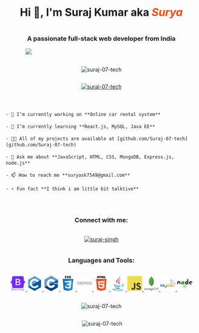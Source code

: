 
<body style="
display: flex;
flex-direction: column;
align-items: center;
">
  <h1 align="left">Hi 👋, I'm Suraj Kumar aka <i style="color: orangered;">Surya</i></h1>
  <h3 align="left">A passionate full-stack web developer from India</h3>
  <img
    src="https://media3.giphy.com/media/v1.Y2lkPTc5MGI3NjExcTE5MWFsaTA0YmVkbTVqeGpxdGE3ZDF0ampxZG80Y3VwdG90MTFjOCZlcD12MV9pbnRlcm5hbF9naWZfYnlfaWQmY3Q9Zw/qgQUggAC3Pfv687qPC/giphy.webp"
    width="400" align="left" style="display: block;"><br>
  <p> <img src="https://komarev.com/ghpvc/?username=suraj-07-tech&label=Profile%20views&color=0e75b6&style=flat"
      alt="suraj-07-tech" /> </p>

  <p align="left"> <a href="https://github.com/ryo-ma/github-profile-trophy"><img
        src="https://github-profile-trophy.vercel.app/?username=suraj-07-tech" alt="suraj-07-tech" /></a> </p>

  <p style="width: 80vw;">

    - 🔭 I’m currently working on **Online car rental system**

    - 🌱 I’m currently learning **React.js, MySQL, Java EE**

    - 👨‍💻 All of my projects are available at [github.com/Suraj-07-tech](github.com/Suraj-07-tech)

    - 💬 Ask me about **JavaScript, HTML, CSS, MongoDB, Express.js, node.js**

    - 📫 How to reach me **suryask7549@gmail.com**

    - ⚡ Fun fact **I think i am little bit talktive**



  </p>
  <h3 align="left">Connect with me:</h3>
  <p align="left">
    <a href="https://linkedin.com/in/suraj-singh" target="blank"><img align="center"
        src="https://raw.githubusercontent.com/rahuldkjain/github-profile-readme-generator/master/src/images/icons/Social/linked-in-alt.svg"
        alt="suraj-singh" height="30" width="40" /></a>
  </p>

  <h3 align="left">Languages and Tools:</h3>
  <p align="left"> <a href="https://getbootstrap.com" target="_blank" rel="noreferrer"> <img
        src="https://raw.githubusercontent.com/devicons/devicon/master/icons/bootstrap/bootstrap-plain-wordmark.svg"
        alt="bootstrap" width="40" height="40" /> </a> <a href="https://www.cprogramming.com/" target="_blank"
      rel="noreferrer"> <img src="https://raw.githubusercontent.com/devicons/devicon/master/icons/c/c-original.svg"
        alt="c" width="40" height="40" /> </a> <a href="https://www.w3schools.com/cpp/" target="_blank"
      rel="noreferrer"> <img
        src="https://raw.githubusercontent.com/devicons/devicon/master/icons/cplusplus/cplusplus-original.svg"
        alt="cplusplus" width="40" height="40" /> </a> <a href="https://www.w3schools.com/css/" target="_blank"
      rel="noreferrer"> <img
        src="https://raw.githubusercontent.com/devicons/devicon/master/icons/css3/css3-original-wordmark.svg" alt="css3"
        width="40" height="40" /> </a> <a href="https://expressjs.com" target="_blank" rel="noreferrer"> <img
        src="https://raw.githubusercontent.com/devicons/devicon/master/icons/express/express-original-wordmark.svg"
        alt="express" width="40" height="40" /> </a> <a href="https://www.w3.org/html/" target="_blank"
      rel="noreferrer"> <img
        src="https://raw.githubusercontent.com/devicons/devicon/master/icons/html5/html5-original-wordmark.svg"
        alt="html5" width="40" height="40" /> </a> <a href="https://www.java.com" target="_blank" rel="noreferrer"> <img
        src="https://raw.githubusercontent.com/devicons/devicon/master/icons/java/java-original.svg" alt="java"
        width="40" height="40" /> </a> <a href="https://developer.mozilla.org/en-US/docs/Web/JavaScript" target="_blank"
      rel="noreferrer"> <img
        src="https://raw.githubusercontent.com/devicons/devicon/master/icons/javascript/javascript-original.svg"
        alt="javascript" width="40" height="40" /> </a> <a href="https://www.mongodb.com/" target="_blank"
      rel="noreferrer"> <img
        src="https://raw.githubusercontent.com/devicons/devicon/master/icons/mongodb/mongodb-original-wordmark.svg"
        alt="mongodb" width="40" height="40" /> </a> <a href="https://www.mysql.com/" target="_blank" rel="noreferrer">
      <img src="https://raw.githubusercontent.com/devicons/devicon/master/icons/mysql/mysql-original-wordmark.svg"
        alt="mysql" width="40" height="40" /> </a> <a href="https://nodejs.org" target="_blank" rel="noreferrer"> <img
        src="https://raw.githubusercontent.com/devicons/devicon/master/icons/nodejs/nodejs-original-wordmark.svg"
        alt="nodejs" width="40" height="40" /> </a> </p>

  <p><img align="left"
      src="https://github-readme-stats.vercel.app/api/top-langs?username=suraj-07-tech&show_icons=true&locale=en&layout=compact"
      alt="suraj-07-tech" /></p>

  <p>&nbsp;<img align="center"
      src="https://github-readme-stats.vercel.app/api?username=suraj-07-tech&show_icons=true&locale=en"
      alt="suraj-07-tech" /></p>

</body>
